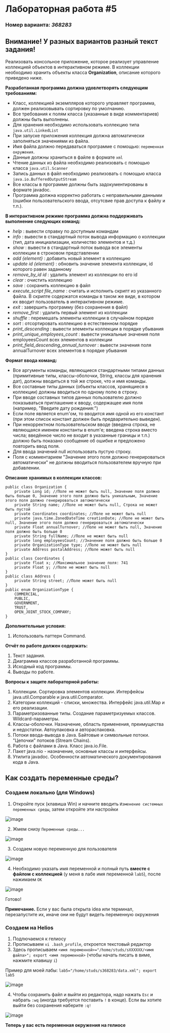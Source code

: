 # Лабораторная работа #5
### Номер варианта: _368283_

## Внимание! У разных вариантов разный текст задания!
Реализовать консольное приложение, которое реализует управление коллекцией объектов в интерактивном режиме. В коллекции необходимо хранить объекты класса **Organization**, описание которого приведено ниже.

**Разработанная программа должна удовлетворять следующим требованиям:**
- Класс, коллекцией экземпляров которого управляет программа, должен реализовывать сортировку по умолчанию.
- Все требования к полям класса (указанные в виде комментариев) должны быть выполнены.
- Для хранения необходимо использовать коллекцию типа `java.util.LinkedList`
- При запуске приложения коллекция должна автоматически заполняться значениями из файла.
- Имя файла должно передаваться программе с помощью: `переменная окружения`.
- Данные должны храниться в файле в формате `xml`
- Чтение данных из файла необходимо реализовать с помощью класса `java.util.Scanner`
- Запись данных в файл необходимо реализовать с помощью класса `java.io.BufferedOutputStream`
- Все классы в программе должны быть задокументированы в формате javadoc.
- Программа должна корректно работать с неправильными данными (ошибки пользовательского ввода, отсутсвие прав доступа к файлу и т.п.). 

**В интерактивном режиме программа должна поддерживать выполнение следующих команд:**

- *help* : вывести справку по доступным командам
- *info* : вывести в стандартный поток вывода информацию о коллекции (тип, дата инициализации, количество элементов и т.д.)
- *show* : вывести в стандартный поток вывода все элементы коллекции в строковом представлении
- *add {element}* : добавить новый элемент в коллекцию
- *update id {element}* : обновить значение элемента коллекции, id которого равен заданному
- *remove_by_id id* : удалить элемент из коллекции по его id
- *clear* : очистить коллекцию
- *save* : сохранить коллекцию в файл
- *execute_script file_name* : считать и исполнить скрипт из указанного файла. В скрипте содержатся команды в таком же виде, в котором их вводит пользователь в интерактивном режиме.
- *exit* : завершить программу (без сохранения в файл)
- *remove_first* : удалить первый элемент из коллекции
- *shuffle* : перемешать элементы коллекции в случайном порядке
- *sort* : отсортировать коллекцию в естественном порядке
- *print_descending* : вывести элементы коллекции в порядке убывания
- *print_unique_employees_count* : вывести уникальные значения поля employeesCount всех элементов в коллекции
- *print_field_descending_annual_turnover* : вывести значения поля annualTurnover всех элементов в порядке убывания

**Формат ввода команд:**

- Все аргументы команды, являющиеся стандартными типами данных (примитивные типы, классы-оболочки, String, классы для хранения дат), должны вводиться в той же строке, что и имя команды.
- Все составные типы данных (объекты классов, хранящиеся в коллекции) должны вводиться по одному полю в строку.
- При вводе составных типов данных пользователю должно показываться приглашение к вводу, содержащее имя поля (например, "Введите дату рождения:")
- Если поле является enum'ом, то вводится имя одной из его констант (при этом список констант должен быть предварительно выведен).
- При некорректном пользовательском вводе (введена строка, не являющаяся именем константы в enum'е; введена строка вместо числа; введённое число не входит в указанные границы и т.п.) должно быть показано сообщение об ошибке и предложено повторить ввод поля.
- Для ввода значений null использовать пустую строку.
- Поля с комментарием "Значение этого поля должно генерироваться автоматически" не должны вводиться пользователем вручную при добавлении.

**Описание хранимых в коллекции классов:**

```
public class Organization {
    private Long id; //Поле не может быть null, Значение поля должно быть больше 0, Значение этого поля должно быть уникальным, Значение этого поля должно генерироваться автоматически
    private String name; //Поле не может быть null, Строка не может быть пустой
    private Coordinates coordinates; //Поле не может быть null
    private java.time.ZonedDateTime creationDate; //Поле не может быть null, Значение этого поля должно генерироваться автоматически
    private Float annualTurnover; //Поле не может быть null, Значение поля должно быть больше 0
    private String fullName; //Поле не может быть null
    private long employeesCount; //Значение поля должно быть больше 0
    private OrganizationType type; //Поле не может быть null
    private Address postalAddress; //Поле может быть null
}
public class Coordinates {
    private float x; //Максимальное значение поля: 741
    private Float y; //Поле не может быть null
}
public class Address {
    private String street; //Поле может быть null
}
public enum OrganizationType {
    COMMERCIAL,
    PUBLIC,
    GOVERNMENT,
    TRUST,
    OPEN_JOINT_STOCK_COMPANY;
}
```

**Дополнительные условия:**
1. Использовать паттерн Command.

**Отчёт по работе должен содержать:**
1. Текст задания.
2. Диаграмма классов разработанной программы.
3. Исходный код программы.
4. Выводы по работе.

**Вопросы к защите лабораторной работы:**
1. Коллекции. Сортировка элементов коллекции. Интерфейсы java.util.Comparable и java.util.Comparator.
2. Категории коллекций - списки, множества. Интерфейс java.util.Map и его реализации.
3. Параметризованные типы. Создание параметризуемых классов. Wildcard-параметры.
4. Классы-оболочки. Назначение, область применения, преимущества и недостатки. Автоупаковка и автораспаковка.
5. Потоки ввода-вывода в Java. Байтовые и символьные потоки. "Цепочки" потоков (Stream Chains).
6. Работа с файлами в Java. Класс java.io.File.
7. Пакет java.nio - назначение, основные классы и интерфейсы.
8. Утилита javadoc. Особенности автоматического документирования кода в Java.

## Как создать переменные среды?
### Создаем локально (для Windows)
1. Откройте пуск (клавиша Win) и начните вводить `Изменение системных переменных среды`, затем откройте эти настройки

![image](img/img1.png)

2. Жмем снизу `Переменные среды...`

![image](img/img2.png)

3. Создаем новую переменную для пользователя

![image](img/img3.png)

4. Необходимо указать имя переменной и полный путь __вместе с файлом с коллекцией__ (у меня в лабе имя переменной `lab5`), после нажимаем `OK`

![image](img/img4.png)

Готово! 

__Примечание.__ Если у вас была открыта idea или терминал, перезапустите их, иначе они не будут видеть переменную окружения

### Создаем на Helios 

1. Подлючаемся к гелиосу
2. Прописываем `vi .bash_profile`, откроется текстовый редактор
3. Здесь прописываем `<имя переменной>="/home/studs/sXXXXXX/<имя файла>"; export <имя переменной>` (чтобы начать писать в виме, нажмите клавишу `i`)

Пример для моей лабы: `lab5="/home/studs/s368283/data.xml"; export lab5`

![image](img/img5.png)

4. Чтобы сохранить файл и выйти из редактора, надо нажать `Esc` и набрать `:wq` (иногда требуется поставить `!` в конце). Если вы хотите выйти без сохранения наберите `:q!`

![image](img/img6.png)

__Теперь у вас есть переменная окружения на гелиосе__
